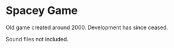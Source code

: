 # Spacey Game
Old game created around 2000. Development has since ceased.

Sound files not included.

